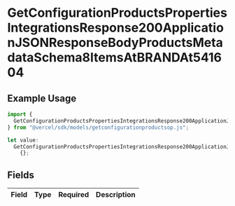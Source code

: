 # GetConfigurationProductsPropertiesIntegrationsResponse200ApplicationJSONResponseBodyProductsMetadataSchema8ItemsAtBRANDAt541604

## Example Usage

```typescript
import {
  GetConfigurationProductsPropertiesIntegrationsResponse200ApplicationJSONResponseBodyProductsMetadataSchema8ItemsAtBRANDAt541604,
} from "@vercel/sdk/models/getconfigurationproductsop.js";

let value:
  GetConfigurationProductsPropertiesIntegrationsResponse200ApplicationJSONResponseBodyProductsMetadataSchema8ItemsAtBRANDAt541604 =
    {};
```

## Fields

| Field       | Type        | Required    | Description |
| ----------- | ----------- | ----------- | ----------- |